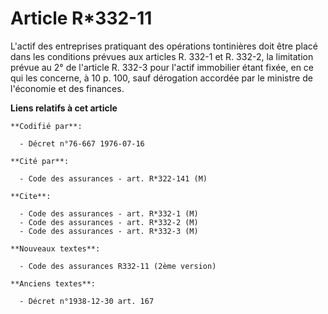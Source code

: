 # Article R*332-11

L'actif des entreprises pratiquant des opérations tontinières doit être placé dans les conditions prévues aux articles R.
332-1 et R. 332-2, la limitation prévue au 2° de l'article R. 332-3 pour l'actif immobilier étant fixée, en ce qui les
concerne, à 10 p. 100, sauf dérogation accordée par le ministre de l'économie et des finances.

**Liens relatifs à cet article**

	**Codifié par**:

	  - Décret n°76-667 1976-07-16

	**Cité par**:

	  - Code des assurances - art. R*322-141 (M)

	**Cite**:

	  - Code des assurances - art. R*332-1 (M)
	  - Code des assurances - art. R*332-2 (M)
	  - Code des assurances - art. R*332-3 (M)

	**Nouveaux textes**:

	  - Code des assurances R332-11 (2ème version)

	**Anciens textes**:

	  - Décret n°1938-12-30 art. 167
